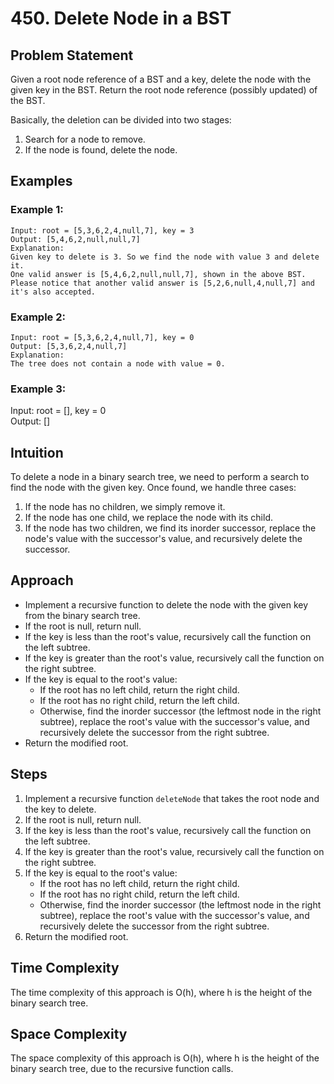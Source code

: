 # 450. Delete Node in a BST

## Problem Statement
Given a root node reference of a BST and a key, delete the node with the given key in the BST. Return the root node reference (possibly updated) of the BST.

Basically, the deletion can be divided into two stages:
1. Search for a node to remove.
2. If the node is found, delete the node.

## Examples
### Example 1:
```plaintext
Input: root = [5,3,6,2,4,null,7], key = 3  
Output: [5,4,6,2,null,null,7]  
Explanation:  
Given key to delete is 3. So we find the node with value 3 and delete it.  
One valid answer is [5,4,6,2,null,null,7], shown in the above BST.  
Please notice that another valid answer is [5,2,6,null,4,null,7] and it's also accepted.
```

### Example 2:
```plaintext
Input: root = [5,3,6,2,4,null,7], key = 0  
Output: [5,3,6,2,4,null,7]  
Explanation:  
The tree does not contain a node with value = 0.
```

### Example 3:
Input: root = [], key = 0  
Output: []  

## Intuition
To delete a node in a binary search tree, we need to perform a search to find the node with the given key. Once found, we handle three cases:
1. If the node has no children, we simply remove it.
2. If the node has one child, we replace the node with its child.
3. If the node has two children, we find its inorder successor, replace the node's value with the successor's value, and recursively delete the successor.

## Approach
- Implement a recursive function to delete the node with the given key from the binary search tree.
- If the root is null, return null.
- If the key is less than the root's value, recursively call the function on the left subtree.
- If the key is greater than the root's value, recursively call the function on the right subtree.
- If the key is equal to the root's value:
  - If the root has no left child, return the right child.
  - If the root has no right child, return the left child.
  - Otherwise, find the inorder successor (the leftmost node in the right subtree), replace the root's value with the successor's value, and recursively delete the successor from the right subtree.
- Return the modified root.

## Steps
1. Implement a recursive function `deleteNode` that takes the root node and the key to delete.
2. If the root is null, return null.
3. If the key is less than the root's value, recursively call the function on the left subtree.
4. If the key is greater than the root's value, recursively call the function on the right subtree.
5. If the key is equal to the root's value:
   - If the root has no left child, return the right child.
   - If the root has no right child, return the left child.
   - Otherwise, find the inorder successor (the leftmost node in the right subtree), replace the root's value with the successor's value, and recursively delete the successor from the right subtree.
6. Return the modified root.

## Time Complexity
The time complexity of this approach is O(h), where h is the height of the binary search tree.

## Space Complexity
The space complexity of this approach is O(h), where h is the height of the binary search tree, due to the recursive function calls.
